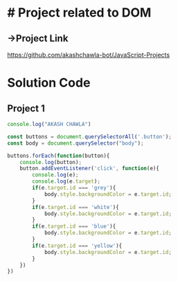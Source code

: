 # # Project related to DOM

## ->Project Link

https://github.com/akashchawla-bot/JavaScript-Projects

# Solution Code

## Project 1

```javaScript
console.log("AKASH CHAWLA")

const buttons = document.querySelectorAll('.button');
const body = document.querySelector("body");

buttons.forEach(function(button){
    console.log(button);
    button.addEventListener('click', function(e){
        console.log(e);
        console.log(e.target);
        if(e.target.id === 'grey'){
            body.style.backgroundColor = e.target.id;
        }
        if(e.target.id === 'white'){
            body.style.backgroundColor = e.target.id;
        }
        if(e.target.id === 'blue'){
            body.style.backgroundColor = e.target.id;
        }
        if(e.target.id === 'yellow'){
            body.style.backgroundColor = e.target.id;
        }
    })
})

```